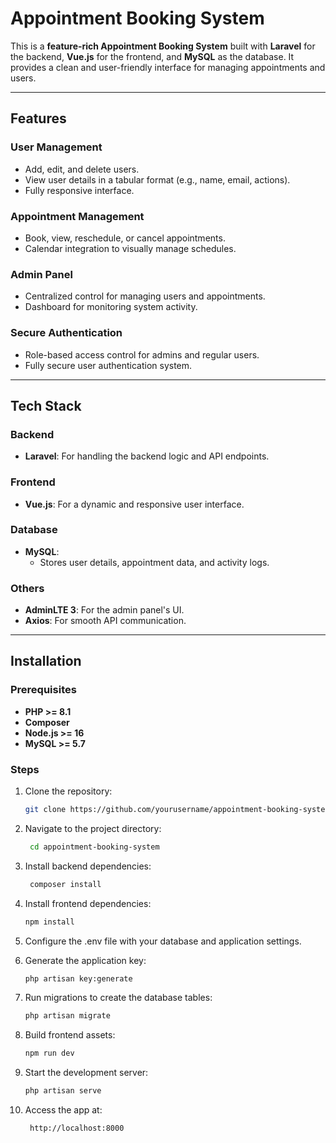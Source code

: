 # Appointment Booking System

This is a **feature-rich Appointment Booking System** built with **Laravel** for the backend, **Vue.js** for the frontend, and **MySQL** as the database. It provides a clean and user-friendly interface for managing appointments and users.

---

## Features

### User Management
- Add, edit, and delete users.
- View user details in a tabular format (e.g., name, email, actions).
- Fully responsive interface.

### Appointment Management
- Book, view, reschedule, or cancel appointments.
- Calendar integration to visually manage schedules.

### Admin Panel
- Centralized control for managing users and appointments.
- Dashboard for monitoring system activity.

### Secure Authentication
- Role-based access control for admins and regular users.
- Fully secure user authentication system.

---

## Tech Stack

### Backend
- **Laravel**: For handling the backend logic and API endpoints.

### Frontend
- **Vue.js**: For a dynamic and responsive user interface.

### Database
- **MySQL**:  
  - Stores user details, appointment data, and activity logs.

### Others
- **AdminLTE 3**: For the admin panel's UI.  
- **Axios**: For smooth API communication.

---

## Installation

### Prerequisites
- **PHP >= 8.1**  
- **Composer**  
- **Node.js >= 16**  
- **MySQL >= 5.7**

### Steps

1. Clone the repository:
   ```bash
   git clone https://github.com/yourusername/appointment-booking-system.git
   
2. Navigate to the project directory:
   ```bash
    cd appointment-booking-system
   
3. Install backend dependencies:
   ```bash
    composer install
   
4. Install frontend dependencies:
    ```bash
    npm install
5. Configure the .env file with your database and application settings.

6. Generate the application key:
    ```bash
    php artisan key:generate
    
7. Run migrations to create the database tables:
    ```bash
    php artisan migrate
8. Build frontend assets:
    ```bash
    npm run dev
9. Start the development server:
    ```bash
    php artisan serve
10. Access the app at:
    ```bash
     http://localhost:8000

